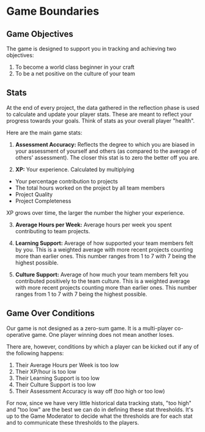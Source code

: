 # Game Boundaries

## Game Objectives

The game is designed to support you in tracking and achieving two objectives:

1. To become a world class beginner in your craft
2. To be a net positive on the culture of your team

## Stats

At the end of every project, the data gathered in the reflection phase is used to calculate and update your player stats. These are meant to reflect your progress towards your goals. Think of stats as your overall player "health".

Here are the main game stats:

1. **Assessment Accuracy:** Reflects the degree to which you are biased in your assessment of yourself and others (as compared to the average of others' assessment). The closer this stat is to zero the better off you are.

2. **XP:** Your experience. Calculated by multiplying
  - Your percentage contribution to projects
  - The total hours worked on the project by all team members
  - Project Quality
  - Project Completeness

XP grows over time, the larger the number the higher your experience.

3. **Average Hours per Week:** Average hours per week you spent contributing to team projects.

4. **Learning Support:** Average of how supported your team members felt by you. This is a weighted average with more recent projects counting more than earlier ones. This number ranges from 1 to 7 with 7 being the highest possible.

5. **Culture Support:** Average of how much your team members felt you contributed positively to the team culture. This is a weighted average with more recent projects counting more than earlier ones. This number ranges from 1 to 7 with 7 being the highest possible.

## Game Over Conditions

Our game is not designed as a zero-sum game. It is a multi-player co-operative game. One player winning does not mean another loses.

There are, however, conditions by which a player can be kicked out if any of the following happens:

1. Their Average Hours per Week is too low
2. Their XP/hour is too low
3. Their Learning Support is too low
4. Their Culture Support is too low
5. Their Assessment Accuracy is way off (too high or too low)

For now, since we have very little historical data tracking stats, "too high" and "too low" are the best we can do in defining these stat thresholds. It's up to the Game Moderator to decide what the thresholds are for each stat and to communicate these thresholds to the players.
